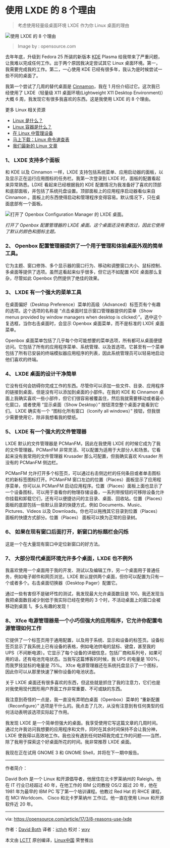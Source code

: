 使用 LXDE 的 8 个理由
============================================================

> 考虑使用轻量级桌面环境 LXDE 作为你 Linux 桌面的理由

![使用 LXDE 的 8 个理由](https://opensource.com/sites/default/files/styles/image-full-size/public/images/business/rh_003499_01_linux31x_cc.png?itok=1HXbvw2E "8 reasons to use LXDE") 

>Image by : opensource.com

去年年底，升级到 Fedora 25 所装的新版本 [KDE][7] Plasma 给我带来了严重问题，让我难以完成任何工作。出于两个原因我决定尝试其它 Linux 桌面环境。第一，我需要完成我的工作。第二，一心使用 KDE 已经有很多年，我认为是时候尝试一些不同的桌面了。

我第一个尝试了几周的替代桌面是 [Cinnamon][8]，我在 1 月份介绍过它。这次我已经使用了 LXDE（轻量级 X11 桌面环境(Lightweight X11 Desktop Environment)）大概 6 周，我发现它有很多我喜欢的东西。这是我使用 LXDE 的 8 个理由。

更多 Linux 相关资源

*	[Linux 是什么？][1]
*	[Linux 容器是什么？][2]
*	[在 Linux 中管理设备][3]
*	[马上下载：Linux 命令速查表][4]
*	[我们最新的 Linux 文章][5]

### 1、 LXDE 支持多个面板

和 KDE 以及 Cinnamon 一样，LXDE 支持包括系统菜单、应用启动器的面板，以及显示正在运行应用图标的任务栏。我第一次登录到 LXDE 时，面板的配置看起来异常熟悉。LDXE 看起来已经根据我的 KDE 配置情况为我准备好了喜欢的顶部和底部面板，并包括了系统托盘设置。顶部面板上的应用程序启动器看似来自 Cinnamon 。面板上的东西使得启动和管理程序变得容易。默认情况下，只在桌面底部有一个面板。

 ![打开了 Openbox Configuration Manager 的 LXDE 桌面。](https://opensource.com/sites/default/files/lxde-openboxconfigurationmanager.png "打开了 Openbox Configuration Manager 的 LXDE 桌面。") 

*打开了 Openbox 配置管理器的 LXDE 桌面。这个桌面还没有更改过，因此它使用了默认的颜色和图标主题。*

### 2、 Openbox 配置管理器提供了一个用于管理和体验桌面外观的简单工具。

它为主题、窗口修饰、多个显示器的窗口行为、移动和调整窗口大小、鼠标控制、多桌面等提供了选项。虽然这看起来似乎很多，但它远不如配置 KDE 桌面那么复杂，尽管如此 Openbox 仍然提供了绝佳的效果。

### 3、 LXDE 有一个强大的菜单工具

在桌面偏好（Desktop Preference）菜单的高级（Advanced）标签页有个有趣的选项。这个选项的名称是 “点击桌面时显示窗口管理器提供的菜单（Show menus provided by window managers when desktop is clicked）”。选中这个复选框，当你右击桌面时，会显示 Openbox 桌面菜单，而不是标准的 LXDE 桌面菜单。

Openbox 桌面菜单包括了几乎每个你可能想要的菜单选项，所有都可从桌面便捷访问。它包括了所有的应用程序菜单、系统管理、以及首选项。它甚至有一个菜单包括了所有已安装的终端模拟器应用程序的列表，因此系统管理员可以轻易地启动他们喜欢的终端。

### 4、 LXDE 桌面的设计干净简单

它没有任何会妨碍你完成工作的东西。尽管你可以添加一些文件、目录、应用程序的链接到桌面，但是没有可以添加到桌面的小部件。在我的 KDE 和 Cinnamon 桌面上我确实喜欢一些小部件，但它们很容易被覆盖住，然后我就需要移动或者最小化窗口，或者使用 “显示桌面（Show Desktop）” 按钮清空整个桌面才能看到它们。 LXDE 确实有一个 “图标化所有窗口（Iconify all windows）” 按钮，但我很少需要使用它，除非我想看我的壁纸。

### 5、 LXDE 有一个强大的文件管理器

LXDE 默认的文件管理器是 PCManFM，因此在我使用 LXDE 的时候它成为了我的文件管理器。PCManFM 非常灵活、可以配置为适用于大部分人和场景。它看起来没有我常用的文件管理器 Krusader 那么可配置，但我确实喜欢 Krusader 所没有的 PCManFM 侧边栏。

PCManFM 允许打开多个标签页，可以通过右击侧边栏的任何条目或者单击图标栏的新标签图标打开。PCManFM 窗口左边的位置（Places）面板显示了应用程序菜单，你可以从 PCManFM 启动应用程序。位置（Places）面板上面也显示了一个设备图标，可以用于查看你的物理存储设备，一系列带按钮的可移除设备允许你挂载和卸载它们，还有可以便捷访问的主目录、桌面、回收站。位置（Places）面板的底部包括一些默认目录的快捷方式，例如 Documents、Music、Pictures、Videos 以及 Downloads。你也可以拖拽其它目录到位置（Places）面板的快捷方式部分。位置（Places） 面板可以换为正常的目录树。

### 6、 如果在现有窗口后面打开，新窗口的标题栏会闪烁

这是一个在大量现有窗口中定位新窗口的好方法。

### 7、 大部分现代桌面环境允许多个桌面，LXDE 也不例外

我喜欢使用一个桌面用于我的开发、测试以及编辑工作，另一个桌面用于普通任务，例如电子邮件和网页浏览。LXDE 默认提供两个桌面，但你可以配置为只有一个或者多个。右击桌面切换器（Desktop Pager）配置它。

通过一些有害但不是破坏性的测试，我发现最大允许桌面数目是 100。我还发现当我把桌面数目减少到低于我实际已经在使用的 3 个时，不活动桌面上的窗口会被移动到桌面 1。多么有趣的发现！

### 8、 Xfce 电源管理器是一个小巧但强大的应用程序，它允许你配置电源管理如何工作

它提供了一个标签页用于通用配置，以及用于系统、显示和设备的标签页。设备标签页显示了我系统上已有设备的表格，例如电池供电的鼠标、键盘，甚至我的 UPS（不间断电源）。它显示了每个设备的详细信息，包括厂商和系列号，如果可用的话，还有电池充电状态。当我写这篇博客的时候，我 UPS 的电量是 100%，而我罗技鼠标的电量是 75%。 Xfce 电源管理器还在系统托盘显示了一个图标，因此你可以从那里快速了解你设备的电池状态。

关于 LXDE 桌面还有很多喜欢的东西，但这些就是抓住了我的注意力，它们也是对我使用现代图形用户界面工作非常重要、不可或缺的东西。

我注意到奇怪的一点是，我一直没有弄明白桌面（Openbox）菜单的 “重新配置（Reconfigure）” 选项是干什么的。我点击了几次，从没有注意到有任何类型的任何活动表明该选项实际起了作用。

我发现 LXDE 是一个简单但强大的桌面。我享受使用它写这篇文章的几周时间。通过允许我访问我想要的应用程序和文件，同时在其余时间保持不会让我分神，LXDE 使我得以高效地工作。我也没有遇到任何妨碍我完成工作的问题——当然，除了我用于探索这个好桌面所花的时间。我非常推荐 LXDE 桌面。

我现在正在试用 GNOME 3 和 GNOME Shell，并将在下一期中报告。

--------------------------------------------------------------------------------

作者简介：

David Both 是一个 Linux 和开源倡导者，他居住在北卡罗莱纳州的 Raleigh。他在 IT 行业已经超过 40 年，在他工作的 IBM 公司教授 OS/2 超过 20 年，他在 1981 年为最早的 IBM PC 写了第一个培训课程。他教过 Red Hat 的 RHCE 课程，在 MCI Worldcom、 Cisco 和北卡罗莱纳州 工作过。他一直在使用 Linux 和开源软件近 20 年。

--------------------------------------

via: https://opensource.com/article/17/3/8-reasons-use-lxde

作者：[David Both][a]
译者：[ictlyh](https://github.com/ictlyh)
校对：[wxy](https://github.com/wxy)

本文由 [LCTT](https://github.com/LCTT/TranslateProject) 原创编译，[Linux中国](https://linux.cn/) 荣誉推出

[a]:https://opensource.com/users/dboth
[1]:https://opensource.com/resources/what-is-linux?src=linux_resource_menu
[2]:https://opensource.com/resources/what-are-linux-containers?src=linux_resource_menu
[3]:https://opensource.com/article/16/11/managing-devices-linux?src=linux_resource_menu
[4]:https://developers.redhat.com/promotions/linux-cheatsheet/?intcmp=7016000000127cYAAQ
[5]:https://opensource.com/tags/linux?src=linux_resource_menu
[6]:https://opensource.com/article/17/3/8-reasons-use-lxde?rate=QigvkBy_9zLvktdsL-QaIWedjIqjtlwwJIVFQDQzsSY
[7]:https://opensource.com/life/15/4/9-reasons-to-use-kde
[8]:https://opensource.com/article/17/1/cinnamon-desktop-environment
[9]:https://opensource.com/user/14106/feed
[10]:https://opensource.com/article/17/3/8-reasons-use-lxde#comments
[11]:https://opensource.com/users/dboth
